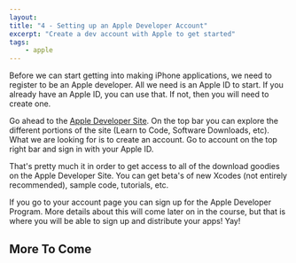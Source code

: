```yaml
---
layout:
title: "4 - Setting up an Apple Developer Account"
excerpt: "Create a dev account with Apple to get started"
tags:
    - apple
---
```

Before we can start getting into making iPhone applications, we need to register to be an Apple developer. All we need is an Apple ID to start. If you already have an Apple ID, you can use that. If not, then you will need to create one.

Go ahead to the [Apple Developer Site](https://developer.apple.com/). On the top bar you can explore the different portions of the site (Learn to Code, Software Downloads, etc). What we are looking for is to create an account. Go to account on the top right bar and sign in with your Apple ID.

That's pretty much it in order to get access to all of the download goodies on the Apple Developer Site. You can get beta's of new Xcodes (not entirely recommended), sample code, tutorials, etc.

If you go to your account page you can sign up for the Apple Developer Program. More details about this will come later on in the course, but that is where you will be able to sign up and distribute your apps! Yay!

## More To Come
